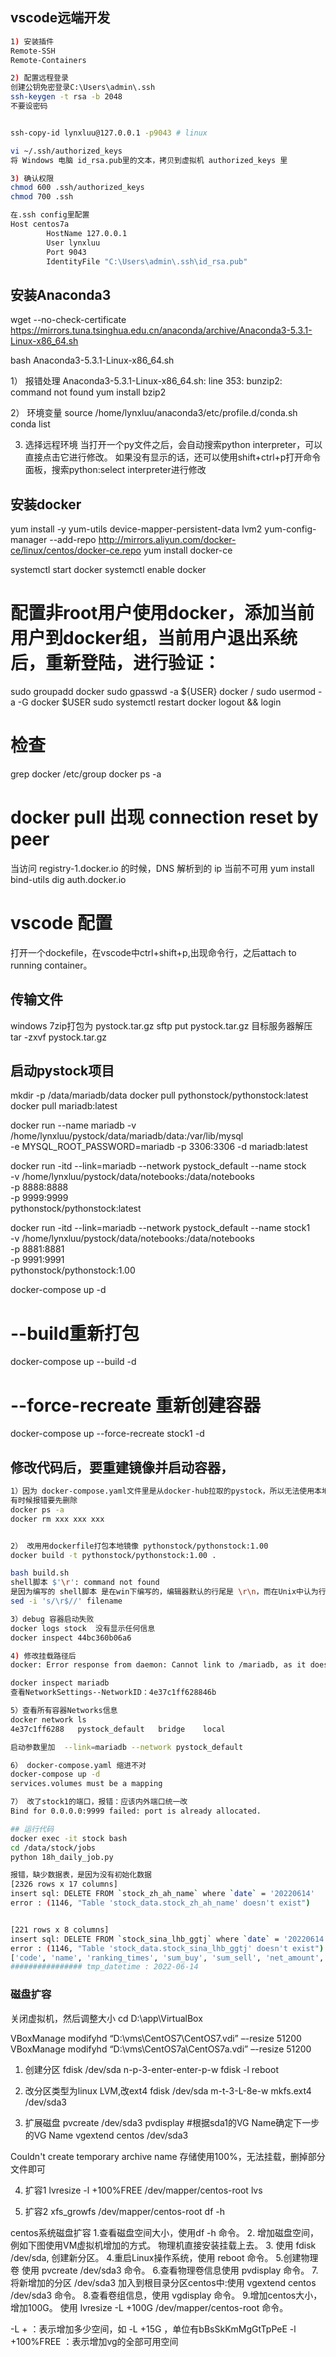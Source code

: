 ## vscode远端开发

```bash
1) 安装插件
Remote-SSH
Remote-Containers

2) 配置远程登录
创建公钥免密登录C:\Users\admin\.ssh
ssh-keygen -t rsa -b 2048
不要设密码


ssh-copy-id lynxluu@127.0.0.1 -p9043 # linux

vi ~/.ssh/authorized_keys
将 Windows 电脑 id_rsa.pub里的文本，拷贝到虚拟机 authorized_keys 里

3) 确认权限
chmod 600 .ssh/authorized_keys
chmod 700 .ssh

在.ssh config里配置
Host centos7a
        HostName 127.0.0.1
        User lynxluu
        Port 9043
        IdentityFile "C:\Users\admin\.ssh\id_rsa.pub"
```



## 安装Anaconda3
wget --no-check-certificate https://mirrors.tuna.tsinghua.edu.cn/anaconda/archive/Anaconda3-5.3.1-Linux-x86_64.sh 

bash Anaconda3-5.3.1-Linux-x86_64.sh

1） 报错处理
Anaconda3-5.3.1-Linux-x86_64.sh: line 353: bunzip2: command not found
yum install bzip2

2） 环境变量
source /home/lynxluu/anaconda3/etc/profile.d/conda.sh
conda list

3) 选择远程环境
当打开一个py文件之后，会自动搜索python interpreter，可以直接点击它进行修改。
如果没有显示的话，还可以使用shift+ctrl+p打开命令面板，搜索python:select interpreter进行修改

## 安装docker
yum install -y yum-utils device-mapper-persistent-data lvm2
yum-config-manager --add-repo http://mirrors.aliyun.com/docker-ce/linux/centos/docker-ce.repo
yum install docker-ce

systemctl start docker
systemctl enable docker

# 配置非root用户使用docker，添加当前用户到docker组，当前用户退出系统后，重新登陆，进行验证：
sudo groupadd docker
sudo gpasswd -a ${USER} docker / sudo usermod -a -G docker $USER
sudo systemctl restart docker
logout && login

# 检查
grep docker /etc/group
docker ps -a

# docker pull 出现 connection reset by peer
当访问 registry-1.docker.io 的时候，DNS 解析到的 ip 当前不可用
yum install bind-utils
dig auth.docker.io

# vscode 配置
打开一个dockefile，在vscode中ctrl+shift+p,出现命令行，之后attach to running container。



## 传输文件
windows 7zip打包为 pystock.tar.gz
sftp put pystock.tar.gz
目标服务器解压
tar -zxvf pystock.tar.gz


## 启动pystock项目 
mkdir -p /data/mariadb/data
docker pull pythonstock/pythonstock:latest
docker pull mariadb:latest

docker run --name mariadb -v /home/lynxluu/pystock/data/mariadb/data:/var/lib/mysql \
    -e MYSQL_ROOT_PASSWORD=mariadb -p 3306:3306 -d mariadb:latest

docker run -itd --link=mariadb --network pystock_default --name stock  \
    -v /home/lynxluu/pystock/data/notebooks:/data/notebooks \
    -p 8888:8888 \
    -p 9999:9999 \
    pythonstock/pythonstock:latest
    
 docker run -itd --link=mariadb --network pystock_default --name stock1  \
    -v /home/lynxluu/pystock/data/notebooks:/data/notebooks \
    -p 8881:8881 \
    -p 9991:9991 \
    pythonstock/pythonstock:1.00
    

docker-compose up -d
# --build重新打包
docker-compose up --build -d
# --force-recreate 重新创建容器
docker-compose up  --force-recreate stock1 -d

## 修改代码后，要重建镜像并启动容器，

```bash
1）因为 docker-compose.yaml文件里是从docker-hub拉取的pystock，所以无法使用本地变更的代码。需要改一下
有时候报错要先删除
docker ps -a
docker rm xxx xxx xxx


2） 改用用dockerfile打包本地镜像 pythonstock/pythonstock:1.00
docker build -t pythonstock/pythonstock:1.00 .

bash build.sh
shell脚本 $'\r': command not found
是因为编写的 shell脚本 是在win下编写的，编辑器默认的行尾是 \r\n，而在Unix中认为行尾是 \n，所以把之前的 \r当成命令了。
sed -i 's/\r$//' filename

3）debug 容器启动失败
docker logs stock  没有显示任何信息
docker inspect 44bc360b06a6

4) 修改挂载路径后
docker: Error response from daemon: Cannot link to /mariadb, as it does not belong to the default network.

docker inspect mariadb
查看NetworkSettings--NetworkID：4e37c1ff628846b

5）查看所有容器Networks信息
docker network ls
4e37c1ff6288   pystock_default   bridge    local

启动参数里加  --link=mariadb --network pystock_default

6） docker-compose.yaml 缩进不对
docker-compose up -d
services.volumes must be a mapping

7） 改了stock1的端口，报错：应该内外端口统一改
Bind for 0.0.0.0:9999 failed: port is already allocated.

## 运行代码
docker exec -it stock bash
cd /data/stock/jobs
python 18h_daily_job.py

报错，缺少数据表，是因为没有初始化数据
[2326 rows x 17 columns]
insert sql: DELETE FROM `stock_zh_ah_name` where `date` = '20220614' 
error : (1146, "Table 'stock_data.stock_zh_ah_name' doesn't exist")


[221 rows x 8 columns]
insert sql: DELETE FROM `stock_sina_lhb_ggtj` where `date` = '20220614' 
error : (1146, "Table 'stock_data.stock_sina_lhb_ggtj' doesn't exist")
['code', 'name', 'ranking_times', 'sum_buy', 'sum_sell', 'net_amount', 'buy_seat', 'sell_seat', 'date']
################ tmp_datetime : 2022-06-14
```


### 磁盘扩容
关闭虚拟机，然后调整大小
cd D:\app\VirtualBox

VBoxManage modifyhd “D:\vms\CentOS7\CentOS7.vdi” –-resize 51200
VBoxManage modifyhd “D:\vms\CentOS7a\CentOS7a.vdi” –-resize 51200


1) 创建分区
fdisk /dev/sda
n-p-3-enter-enter-p-w
fdisk -l
reboot

2) 改分区类型为linux LVM,改ext4
fdisk /dev/sda
m-t-3-L-8e-w
mkfs.ext4 /dev/sda3

3) 扩展磁盘
pvcreate /dev/sda3
pvdisplay #根据sda1的VG Name确定下一步的VG Name
vgextend centos /dev/sda3

Couldn't create temporary archive name
存储使用100%，无法挂载，删掉部分文件即可

4) 扩容1
lvresize -l +100%FREE /dev/mapper/centos-root
lvs

5) 扩容2
xfs_growfs /dev/mapper/centos-root
df -h
 
centos系统磁盘扩容 1.查看磁盘空间大小，使用df -h 命令。 
2. 增加磁盘空间，例如下图使用VM虚拟机增加的方式。 物理机直接安装挂载上去。 
3. 使用 fdisk /dev/sda, 创建新分区。 
4.重启Linux操作系统，使用 reboot 命令。 
5.创建物理卷 使用 pvcreate /dev/sda3 命令。 
6.查看物理卷信息使用 pvdisplay 命令。 
7.将新增加的分区 /dev/sda3 加入到根目录分区centos中:使用 vgextend centos /dev/sda3 命令。 
8.查看卷组信息，使用 vgdisplay 命令。 
9.增加centos大小，增加100G。 使用 lvresize -L +100G /dev/mapper/centos-root 命令。

-L + ：表示增加多少空间，如 -L +15G ，单位有bBsSkKmMgGtTpPeE
-l +100%FREE	：表示增加vg的全部可用空间